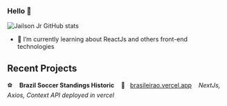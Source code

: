 ### Hello 👋


![Jailson Jr GitHub stats](https://github-readme-stats.vercel.app/api?username=jailsonjr&count_private=true&show_icons=true&theme=dark&include_all_commits=true)

- 🌱 I’m currently learning about ReactJs and others front-end technologies

## Recent Projects

⚽ &nbsp;&nbsp; **Brazil Soccer Standings Historic** &nbsp;&nbsp; 🔗 &nbsp; [brasileirao.vercel.app](https://brasileirao.vercel.app) &nbsp;&nbsp; *NextJs, Axios, Context API deployed in vercel*

